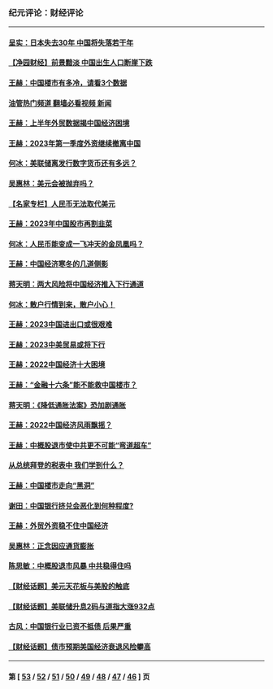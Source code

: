 ### 纪元评论：财经评论
---
#### [呈实：日本失去30年 中国将失落若干年](../../pages/nsc1026/n14078260.md?10210330) 
#### [【净园财经】前景黯淡 中国出生人口断崖下跌](../../pages/nsc1026/n14049754.md?10210330) 
#### [王赫：中国楼市有多冷，请看3个数据](../../pages/nsc1026/n14046129.md?10210330) 
#### [油管热门频道 翻墙必看视频 新闻](ok?10210330)
#### [王赫：上半年外贸数据揭中国经济困境](../../pages/nsc1026/n14034198.md?10210330) 
#### [王赫：2023年第一季度外资继续撤离中国](../../pages/nsc1026/n13988870.md?10210330) 
#### [何冰：美联储离发行数字货币还有多远？](../../pages/nsc1026/n13986109.md?10210330) 
#### [吴惠林：美元会被抛弃吗？](../../pages/nsc1026/n13984087.md?10210330) 
#### [【名家专栏】人民币无法取代美元](../../pages/nsc1026/n13974270.md?10210330) 
#### [王赫：2023年中国股市再割韭菜](../../pages/nsc1026/n13965334.md?10210330) 
#### [何冰：人民币能变成一飞冲天的金凤凰吗？](../../pages/nsc1026/n13964999.md?10210330) 
#### [王赫：中国经济寒冬的几道侧影](../../pages/nsc1026/n13932953.md?10210330) 
#### [蒋天明：两大风险将中国经济推入下行通道](../../pages/nsc1026/n13929820.md?10210330) 
#### [何冰：散户行情到来，散户小心！](../../pages/nsc1026/n13928308.md?10210330) 
#### [王赫：2023中国进出口或很艰难](../../pages/nsc1026/n13911515.md?10210330) 
#### [王赫：2023中美贸易或将下行](../../pages/nsc1026/n13899005.md?10210330) 
#### [王赫：2022中国经济十大困境](../../pages/nsc1026/n13883766.md?10210330) 
#### [王赫：“金融十六条”能不能救中国楼市？](../../pages/nsc1026/n13868431.md?10210330) 
#### [蒋天明：《降低通胀法案》恐加剧通胀](../../pages/nsc1026/n13806996.md?10210330) 
#### [王赫：2022中国经济风雨飘摇？](../../pages/nsc1026/n13803207.md?10210330) 
#### [王赫：中概股退市使中共更不可能“弯道超车”](../../pages/nsc1026/n13802858.md?10210330) 
#### [从总统拜登的税表中 我们学到什么？](../../pages/nsc1026/n13773081.md?10210330) 
#### [王赫：中国楼市走向“黑洞”](../../pages/nsc1026/n13770647.md?10210330) 
#### [谢田：中国银行挤兑会恶化到何种程度?](../../pages/nsc1026/n13766965.md?10210330) 
#### [王赫：外贸外资稳不住中国经济](../../pages/nsc1026/n13753933.md?10210330) 
#### [吴惠林：正念因应通货膨胀](../../pages/nsc1026/n13750350.md?10210330) 
#### [陈思敏：中概股退市风暴 中共稳得住吗](../../pages/nsc1026/n13738978.md?10210330) 
#### [【财经话题】美元天花板与美股的触底](../../pages/nsc1026/n13736495.md?10210330) 
#### [【财经话题】美联储升息2码与道指大涨932点](../../pages/nsc1026/n13727377.md?10210330) 
#### [古风：中国银行业已资不抵债 后果严重](../../pages/nsc1026/n13726111.md?10210330) 
#### [【财经话题】债市预期美国经济衰退风险攀高](../../pages/nsc1026/n13698043.md?10210330) 

---
#### 第 [ [53](./53.md?10210330) / [52](./52.md?10210330) / [51](./51.md?10210330) / [50](./50.md?10210330) / [49](./49.md?10210330) / [48](./48.md?10210330) / [47](./47.md?10210330) / [46](./46.md?10210330) ] 页
